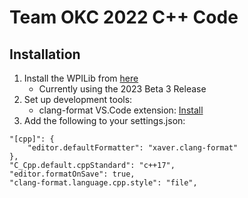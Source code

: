 
# Team OKC 2022 C++ Code


## Installation

1. Install the WPILib from [here](https://github.com/wpilibsuite/allwpilib/releases)
    - Currently using the 2023 Beta 3 Release
2. Set up development tools:
    - clang-format VS.Code extension: [Install](https://marketplace.visualstudio.com/items?itemName=xaver.clang-format)
3. Add the following to your settings.json:
```
"[cpp]": {
    "editor.defaultFormatter": "xaver.clang-format"
},
"C_Cpp.default.cppStandard": "c++17",
"editor.formatOnSave": true,
"clang-format.language.cpp.style": "file",
```
